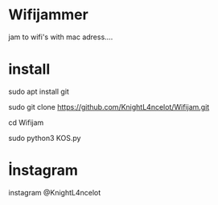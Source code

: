 # Wifijammer
jam to wifi's with mac adress....

# install
sudo apt install git

sudo git clone https://github.com/KnightL4ncelot/Wifijam.git

cd Wifijam

sudo python3 KOS.py

# İnstagram
instagram @KnightL4ncelot
